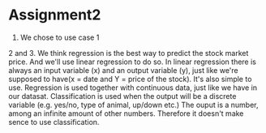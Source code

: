 # Assignment2

1. We chose to use case 1

2 and 3. We think regression is the best way to predict the stock market price. And we'll use linear regression to do so. 
In linear regression there is always an input variable (x) and an output variable (y), just like we're supposed to
have(x = date and Y = price of the stock). It's also simple to use. Regression is used together with continuous data, just like we have 
in our datasat. Classification is used when the output will be a discrete variable (e.g. yes/no, type of animal, up/down etc.)
The ouput is a number, among an infinite amount of other numbers. Therefore it doesn't make sence to use classification.

